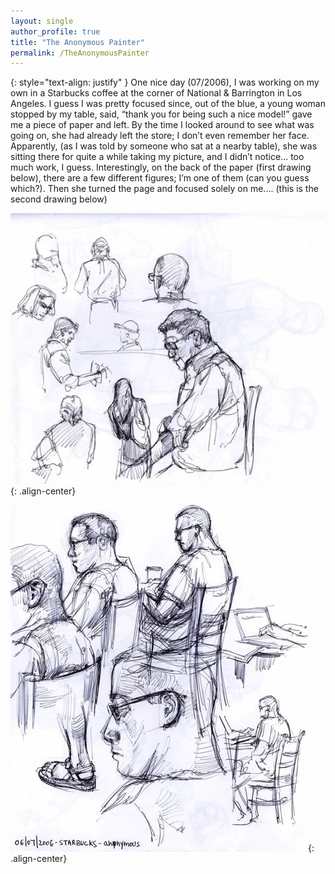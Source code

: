 ```yaml
---
layout: single
author_profile: true
title: "The Anonymous Painter"
permalink: /TheAnonymousPainter
---
```


{: style="text-align: justify" }
One nice day (07/2006), I was working on my own in a Starbucks coffee at the corner of National & Barrington in Los Angeles. 
I guess I was pretty focused since, out of the blue, a young woman stopped by my table, said, “thank you for being such a nice model!” 
gave me a piece of paper and left. By the time I looked around to see what was going on, she had already left the store; 
I don’t even remember her face. Apparently, (as I was told by someone who sat at a nearby table), she was sitting there for quite
a while taking my picture, and I didn’t notice... too much work, I guess. Interestingly, on the back of the paper (first drawing below),
there are a few different figures; I’m one of them (can you guess which?). Then she turned the page and focused solely on me.... 
(this is the second drawing below)

![back](/assets/images/starbucks_back_low.jpeg){: .align-center}


![front](assets/images/starbucks_front_low.jpeg){: .align-center}

